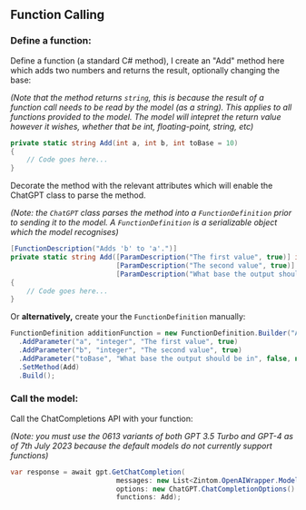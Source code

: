 ## Function Calling
### Define a function:
Define a function (a standard C# method), I create an "Add" method here which adds two numbers and returns the result, optionally changing the base:

*(Note that the method returns `string`, this is because the result of a function call needs to be read by the model (as a string). This applies to all functions provided to the model. The model will intepret the return value however it wishes, whether that be int, floating-point, string, etc)*
```c#
private static string Add(int a, int b, int toBase = 10)
{
    // Code goes here...
}
```
Decorate the method with the relevant attributes which will enable the ChatGPT class to parse the method.

*(Note: the `ChatGPT` class parses the method into a `FunctionDefinition` prior to sending it to the model. A `FunctionDefinition` is a serializable object which the model recognises)*
```c#
[FunctionDescription("Adds 'b' to 'a'.")]
private static string Add([ParamDescription("The first value", true)] int a,
                          [ParamDescription("The second value", true)] int b,
                          [ParamDescription("What base the output should be in", false), EnumValues(typeof(int), 2, 10, 16)] int toBase = 10)
{
    // Code goes here...
}
```
Or **alternatively,** create your the `FunctionDefinition` manually:
```c#
FunctionDefinition additionFunction = new FunctionDefinition.Builder("Add", "Adds 'b' to 'a'.")
  .AddParameter("a", "integer", "The first value", true)
  .AddParameter("b", "integer", "The second value", true)
  .AddParameter("toBase", "What base the output should be in", false, new int[] { 2, 10, 16 })
  .SetMethod(Add)
  .Build();
```
### Call the model:
Call the ChatCompletions API with your function:

*(Note: you must use the 0613 variants of both GPT 3.5 Turbo and GPT-4 as of 7th July 2023 because the default models do not currently support functions)*
```c#
var response = await gpt.GetChatCompletion(
                          messages: new List<Zintom.OpenAIWrapper.Models.Message> { new Zintom.OpenAIWrapper.Models.Message() { Role = "user", Content = "What is 9 + 900?" } },
                          options: new ChatGPT.ChatCompletionOptions() { Model = LanguageModels.GPT_3_5_Turbo_0613 },
                          functions: Add);
```
